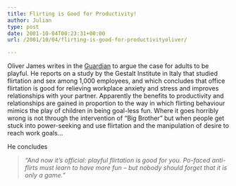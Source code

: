 ```yaml
---
title: Flirting is Good for Productivity!
author: Julian
type: post
date: 2001-10-04T00:23:31+00:00
url: /2001/10/04/flirting-is-good-for-productivityoliver/

---
```

Oliver James writes in the [Guardian][1] to argue the case for adults to be playful. He reports on a study by the Gestalt Institute in Italy that studied flirtation and sex among 1,000 employees, and which concludes that office flirtation is good for relieving workplace anxiety and stress and improves relationships with your partner. Apparently the benefits to productivity and relationships are gained in proportion to the way in which flirting behaviour mimics the play of children in being goal-less fun. Where it goes horribly wrong is not through the intervention of &#8220;Big Brother&#8221; but when people get stuck into power-seeking and use flirtation and the manipulation of desire to reach work goals&#8230;
  
He concludes

> _&#8220;And now it&#8217;s official: playful flirtation is good for you. Po-faced anti-flirts must learn to have more fun &#8211; but nobody should forget that it is only a game.&#8221;_

 [1]: http://www.guardian.co.uk/Archive/Article/0,4273,4268155,00.html